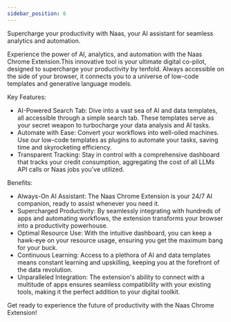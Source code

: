 ```yaml
---
sidebar_position: 6
---
```


Supercharge your productivity with Naas, your AI assistant for seamless analytics and automation.

Experience the power of AI, analytics, and automation with the Naas Chrome Extension.This innovative tool is your ultimate digital co-pilot, designed to supercharge your productivity by tenfold. Always accessible on the side of your browser, it connects you to a universe of low-code templates and generative language models.

Key Features:

- AI-Powered Search Tab: Dive into a vast sea of AI and data templates, all accessible through a simple search tab. These templates serve as your secret weapon to turbocharge your data analysis and AI tasks.
- Automate with Ease: Convert your workflows into well-oiled machines. Use our low-code templates as plugins to automate your tasks, saving time and skyrocketing efficiency.
- Transparent Tracking: Stay in control with a comprehensive dashboard that tracks your credit consumption, aggregating the cost of all LLMs API calls or Naas jobs you've utilized.

Benefits:

- Always-On AI Assistant: The Naas Chrome Extension is your 24/7 AI companion, ready to assist whenever you need it.
- Supercharged Productivity: By seamlessly integrating with hundreds of apps and automating workflows, the extension transforms your browser into a productivity powerhouse.
- Optimal Resource Use: With the intuitive dashboard, you can keep a hawk-eye on your resource usage, ensuring you get the maximum bang for your buck.
- Continuous Learning: Access to a plethora of AI and data templates means constant learning and upskilling, keeping you at the forefront of the data revolution.
- Unparalleled Integration: The extension's ability to connect with a multitude of apps ensures seamless compatibility with your existing tools, making it the perfect addition to your digital toolkit. 

Get ready to experience the future of productivity with the Naas Chrome Extension!